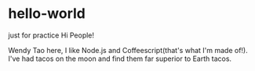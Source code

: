 # hello-world
just for practice
Hi People!

Wendy Tao here, I like Node.js and Coffeescript(that's what I'm made of!).
I've had tacos on the moon and find them far superior to Earth tacos.
